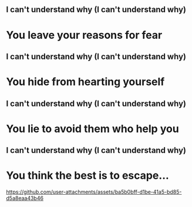 ## I can't understand why (I can't understand why)
# You leave your reasons for fear
## I can't understand why (I can't understand why)
# You hide from hearting yourself
## I can't understand why (I can't understand why)
# You lie to avoid them who help you
## I can't understand why (I can't understand why)
# You think the best is to escape...

https://github.com/user-attachments/assets/ba5b0bff-d1be-41a5-bd85-d5a8eaa43b46


<!--
**Golgotha-sMelancholy/Golgotha-sMelancholy** is a ✨ _special_ ✨ repository because its `README.md` (this file) appears on your GitHub profile.

Here are some ideas to get you started:

- 🔭 I’m currently working on ...
- 🌱 I’m currently learning ...
- 👯 I’m looking to collaborate on ...
- 🤔 I’m looking for help with ...
- 💬 Ask me about ...
- 📫 How to reach me: ...
- 😄 Pronouns: ...
- ⚡ Fun fact: ...
-->
